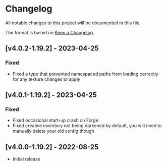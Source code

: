 # Changelog
All notable changes to this project will be documented in this file.

The format is based on [Keep a Changelog].

## [v4.0.2-1.19.2] - 2023-04-25
### Fixed
- Fixed a typo that prevented namespaced paths from loading correctly for any texture changes to apply

## [v4.0.1-1.19.2] - 2023-04-25
### Fixed
- Fixed occasional start-up crash on Forge
- Fixed creative inventory not being darkened by default, you will need to manually delete your old config though

## [v4.0.0-1.19.2] - 2022-08-25
- Initial release

[Keep a Changelog]: https://keepachangelog.com/en/1.0.0/
